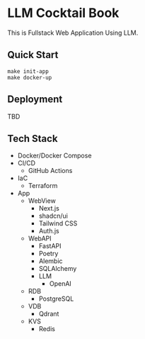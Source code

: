 # LLM Cocktail Book

This is Fullstack Web Application Using LLM.

## Quick Start

```
make init-app
make docker-up
```

## Deployment

TBD


## Tech Stack

* Docker/Docker Compose
* CI/CD
    * GitHub Actions
* IaC
    * Terraform
* App
    * WebView
        * Next.js
        * shadcn/ui
        * Tailwind CSS
        * Auth.js
    * WebAPI
        * FastAPI
        * Poetry
        * Alembic
        * SQLAlchemy
        * LLM
            * OpenAI
    * RDB
        * PostgreSQL
    * VDB
        * Qdrant
    * KVS
        * Redis

